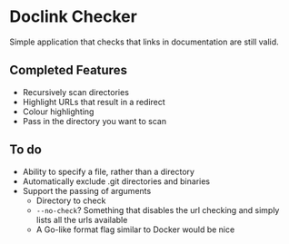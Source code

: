 # Doclink Checker

Simple application that checks that links in documentation
are still valid.

## Completed Features

- Recursively scan directories
- Highlight URLs that result in a redirect
- Colour highlighting
- Pass in the directory you want to scan

## To do

- Ability to specify a file, rather than a directory
- Automatically exclude .git directories and binaries
- Support the passing of arguments
    - Directory to check
    - `--no-check`? Something that disables the url checking and simply lists all the urls available
    - A Go-like format flag similar to Docker would be nice
